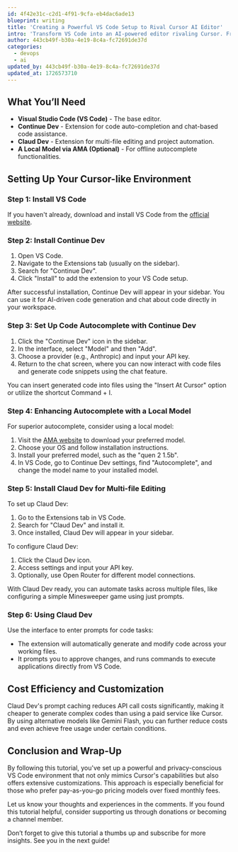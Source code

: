 ```yaml
---
id: 4f42e31c-c2d1-4f91-9cfa-eb4dac6ade13
blueprint: writing
title: 'Creating a Powerful VS Code Setup to Rival Cursor AI Editor'
intro: 'Transform VS Code into an AI-powered editor rivaling Cursor. Free extensions, Copilot setup, and pro tips for enhanced coding productivity.'
author: 443cb49f-b30a-4e19-8c4a-fc72691de37d
categories:
  - devops
  - ai
updated_by: 443cb49f-b30a-4e19-8c4a-fc72691de37d
updated_at: 1726573710
---
```

## What You’ll Need

- **Visual Studio Code (VS Code)** - The base editor.
- **Continue Dev** - Extension for code auto-completion and chat-based code assistance.
- **Claud Dev** - Extension for multi-file editing and project automation.
- **A Local Model via AMA (Optional)** - For offline autocomplete functionalities.

## Setting Up Your Cursor-like Environment

### Step 1: Install VS Code

If you haven't already, download and install VS Code from the [official website](https://code.visualstudio.com/).

### Step 2: Install Continue Dev

1. Open VS Code.
2. Navigate to the Extensions tab (usually on the sidebar).
3. Search for "Continue Dev".
4. Click "Install" to add the extension to your VS Code setup.

After successful installation, Continue Dev will appear in your sidebar. You can use it for AI-driven code generation and chat about code directly in your workspace.

### Step 3: Set Up Code Autocomplete with Continue Dev

1. Click the "Continue Dev" icon in the sidebar.
2. In the interface, select "Model" and then "Add".
3. Choose a provider (e.g., Anthropic) and input your API key.
4. Return to the chat screen, where you can now interact with code files and generate code snippets using the chat feature.

You can insert generated code into files using the "Insert At Cursor" option or utilize the shortcut Command + I.

### Step 4: Enhancing Autocomplete with a Local Model

For superior autocomplete, consider using a local model:
1. Visit the [AMA website](https://ama.example.com/) to download your preferred model.
2. Choose your OS and follow installation instructions.
3. Install your preferred model, such as the "quen 2 1.5b".
4. In VS Code, go to Continue Dev settings, find "Autocomplete", and change the model name to your installed model.

### Step 5: Install Claud Dev for Multi-file Editing

To set up Claud Dev:
1. Go to the Extensions tab in VS Code.
2. Search for "Claud Dev" and install it.
3. Once installed, Claud Dev will appear in your sidebar.

To configure Claud Dev:
1. Click the Claud Dev icon.
2. Access settings and input your API key.
3. Optionally, use Open Router for different model connections.

With Claud Dev ready, you can automate tasks across multiple files, like configuring a simple Minesweeper game using just prompts.

### Step 6: Using Claud Dev

Use the interface to enter prompts for code tasks:
- The extension will automatically generate and modify code across your working files.
- It prompts you to approve changes, and runs commands to execute applications directly from VS Code.

## Cost Efficiency and Customization

Claud Dev's prompt caching reduces API call costs significantly, making it cheaper to generate complex codes than using a paid service like Cursor. By using alternative models like Gemini Flash, you can further reduce costs and even achieve free usage under certain conditions.

## Conclusion and Wrap-Up

By following this tutorial, you've set up a powerful and privacy-conscious VS Code environment that not only mimics Cursor's capabilities but also offers extensive customizations. This approach is especially beneficial for those who prefer pay-as-you-go pricing models over fixed monthly fees.

Let us know your thoughts and experiences in the comments. If you found this tutorial helpful, consider supporting us through donations or becoming a channel member.

Don’t forget to give this tutorial a thumbs up and subscribe for more insights. See you in the next guide!